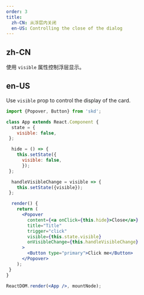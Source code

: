 ```yaml
---
order: 3
title:
  zh-CN: 从浮层内关闭
  en-US: Controlling the close of the dialog
---
```


## zh-CN

使用 `visible` 属性控制浮层显示。

## en-US

Use `visible` prop to control the display of the card.

```jsx
import {Popover, Button} from 'skd';

class App extends React.Component {
  state = {
    visible: false,
 };

  hide = () => {
    this.setState({
      visible: false,
      });
 };

  handleVisibleChange = visible => {
    this.setState({visible});
 };

  render() {
    return (
      <Popover
        content={<a onClick={this.hide}>Close</a>}
        title="Title"
        trigger="click"
        visible={this.state.visible}
        onVisibleChange={this.handleVisibleChange}
      >
        <Button type="primary">Click me</Button>
      </Popover>
    );
 }
}

ReactDOM.render(<App />, mountNode);
```
